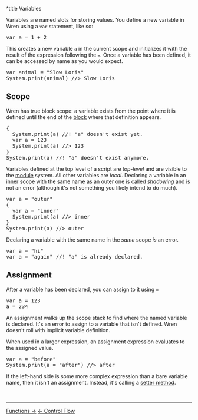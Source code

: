 ^title Variables

Variables are named slots for storing values. You define a new variable in Wren
using a `var` statement, like so:

<pre class="snippet">
var a = 1 + 2
</pre>

This creates a new variable `a` in the current scope and initializes it with
the result of the expression following the `=`. Once a variable has been
defined, it can be accessed by name as you would expect.

<pre class="snippet">
var animal = "Slow Loris"
System.print(animal) //> Slow Loris
</pre>

## Scope

Wren has true block scope: a variable exists from the point where it is defined
until the end of the [block](syntax.html#blocks) where that definition appears.

<pre class="snippet">
{
  System.print(a) //! "a" doesn't exist yet.
  var a = 123
  System.print(a) //> 123
}
System.print(a) //! "a" doesn't exist anymore.
</pre>

Variables defined at the top level of a script are *top-level* and are visible
to the [module](modularity.html) system. All other variables are *local*.
Declaring a variable in an inner scope with the same name as an outer one is
called *shadowing* and is not an error (although it's not something you likely
intend to do much).

<pre class="snippet">
var a = "outer"
{
  var a = "inner"
  System.print(a) //> inner
}
System.print(a) //> outer
</pre>

Declaring a variable with the same name in the *same* scope *is* an error.

<pre class="snippet">
var a = "hi"
var a = "again" //! "a" is already declared.
</pre>

## Assignment

After a variable has been declared, you can assign to it using `=`

<pre class="snippet">
var a = 123
a = 234
</pre>

An assignment walks up the scope stack to find where the named variable is
declared. It's an error to assign to a variable that isn't defined. Wren
doesn't roll with implicit variable definition.

When used in a larger expression, an assignment expression evaluates to the
assigned value.

<pre class="snippet">
var a = "before"
System.print(a = "after") //> after
</pre>

If the left-hand side is some more complex expression than a bare variable name,
then it isn't an assignment. Instead, it's calling a [setter method][].

[setter method]: method-calls.html#setters

<br><hr>
<a class="right" href="functions.html">Functions &rarr;</a>
<a href="control-flow.html">&larr; Control Flow</a>
